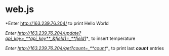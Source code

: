 # web.js
*Enter http://163.239.76.204/ to print Hello World

*Enter http://163.239.76.204/update?api_key=_**api_key**_&field1=_**field1**_ to insert temperature

*Enter http://163.239.76.204/get?count=_**count**_ to print last _**count**_ entries
